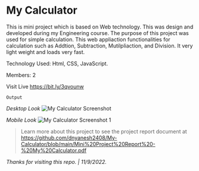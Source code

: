 # My Calculator

This is mini project which is based on Web technology. This was design and developed during my Engineering course. The purpose of this project was used for simple calculation. This web appliaction functionalities for calculation such as Addtion, Subtraction, Mutilpliaction, and Division. It very light weight and loads very fast.

Technology Used: Html, CSS, JavaScript.

Members: 2

Visit Live https://bit.ly/3qvounw

`Output`

_Desktop Look_
![My Calculator Screenshot](https://user-images.githubusercontent.com/61074868/189536869-072923c1-e2c1-4ff8-b902-de1d5cec7a04.png)

_Mobile Look_
![My Calculator Screenshot 1](https://user-images.githubusercontent.com/61074868/189709796-9bb552a7-b83f-4fa3-b6cb-b786cac13bb7.jpg)

> Learn more about this project to see the project report document at https://github.com/dnyanesh2408/My-Calculator/blob/main/Mini%20Project%20Report%20-%20My%20Calculator.pdf

_Thanks for visiting this repo. | 11/9/2022._

